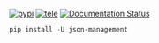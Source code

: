 [![pypi](https://img.shields.io/badge/pypi-manage_json-blue)](https://pypi.org/project/manage_json/) [![tele](https://img.shields.io/badge/telegram-@geko1-blue)](https://t.me/geko1) [![Documentation Status](https://readthedocs.org/projects/manage_json/badge/?version=latest)](https://manage_json.readthedocs.io/en/latest/?badge=latest)


```powershell
pip install -U json-management
```
